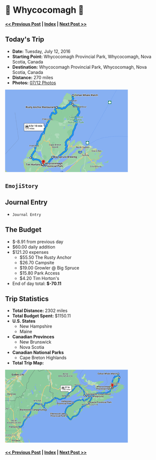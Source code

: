 # 🗿  Whycocomagh 🗿

#### [<< Previous Post](https://jay-d.me/2016RT-07-11) | [Index](../../README.md) | [Next Post >>](https://jay-d.me/2016RT-07-13)

## Today's Trip
* **Date:** Tuesday, July 12, 2016
* **Starting Point:** Whycocomagh Provincial Park, Whycocomagh, Nova Scotia, Canada
* **Destination:** Whycocomagh Provincial Park, Whycocomagh, Nova Scotia, Canada
* **Distance:** 270 miles
* **Photos:** [07/12 Photos](https://jay-d.me/2016RT-07-12-photos)

<img src="../maps/day/07-12.png" alt="day map" width="400"/>

##  `EmojiStory`

## Journal Entry

* `Journal Entry`

## The Budget

* $-8.91 from previous day
* $60.00 daily addition
* $121.20 expenses
  * $55.50	The Rusty Anchor
  * $26.70	Campsite
  * $19.00	Growler @ Big Spruce
  * $15.80	Park Access
  * $4.20	Tim Horton's
* End of day total: **$-70.11**

## Trip Statistics

* **Total Distance:** 2302 miles
* **Total Budget Spent:** $1150.11
* **U.S. States**
  * New Hampshire
  * Maine
* **Canadian Provinces**
  * New Brunswick
  * Nova Scotia
* **Canadian National Parks**
  * Cape Breton Highlands
* **Total Trip Map:**

<img src="../maps/total/07-12-total.png" alt="total trip map" width="400"/>

#### [<< Previous Post](https://jay-d.me/2016RT-07-11) | [Index](../../README.md) | [Next Post >>](https://jay-d.me/2016RT-07-13)

